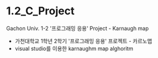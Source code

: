 # 1.2_C_Project
Gachon Univ. 1-2 '프로그래밍 응용' Project -  Karnaugh map
- 가천대학교 1학년 2학기 '프로그래밍 응용' 프로젝트 - 카르노맵
- visual studio를 이용한 karnaughm map alghoritm
